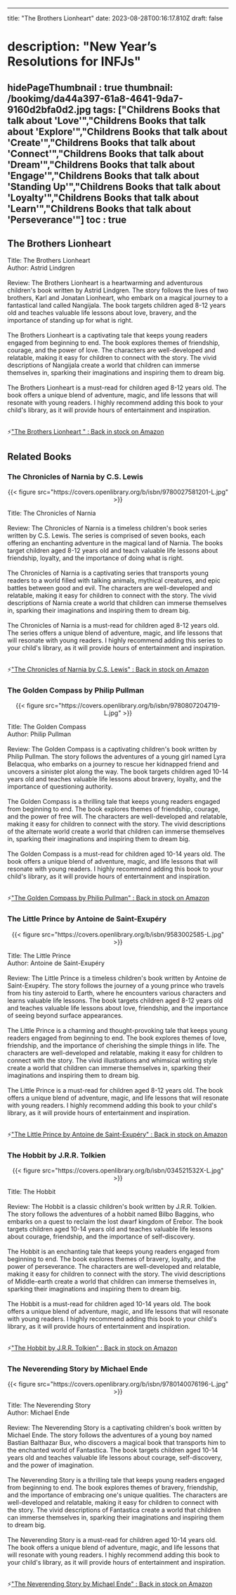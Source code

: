
---
title: "The Brothers Lionheart"
date: 2023-08-28T00:16:17.810Z
draft: false
# description: "New Year’s Resolutions for INFJs"
hidePageThumbnail : true
thumbnail: /bookimg/da44a397-61a8-4641-9da7-9160d2bfa0d2.jpg
tags: ["Childrens Books that talk about 'Love'","Childrens Books that talk about 'Explore'","Childrens Books that talk about 'Create'","Childrens Books that talk about 'Connect'","Childrens Books that talk about 'Dream'","Childrens Books that talk about 'Engage'","Childrens Books that talk about 'Standing Up'","Childrens Books that talk about 'Loyalty'","Childrens Books that talk about 'Learn'","Childrens Books that talk about 'Perseverance'"]
toc : true
---
## The Brothers Lionheart 

Title: The Brothers Lionheart</br>
Author: Astrid Lindgren</br></br>
Review: The Brothers Lionheart is a heartwarming and adventurous children's book written by Astrid Lindgren. The story follows the lives of two brothers, Karl and Jonatan Lionheart, who embark on a magical journey to a fantastical land called Nangijala. The book targets children aged 8-12 years old and teaches valuable life lessons about love, bravery, and the importance of standing up for what is right.</br></br>
The Brothers Lionheart is a captivating tale that keeps young readers engaged from beginning to end. The book explores themes of friendship, courage, and the power of love. The characters are well-developed and relatable, making it easy for children to connect with the story. The vivid descriptions of Nangijala create a world that children can immerse themselves in, sparking their imaginations and inspiring them to dream big.</br></br>
The Brothers Lionheart is a must-read for children aged 8-12 years old. The book offers a unique blend of adventure, magic, and life lessons that will resonate with young readers. I highly recommend adding this book to your child's library, as it will provide hours of entertainment and inspiration.</br></br>

<p>⚡<a id="aflink" href="https://www.amazon.com/gp/search?ie=UTF8&tag=klayu00-20&linkCode=ur2&linkId=6639bed89a8ad8dd2705e40644eb43d3&camp=1789&creative=9325&index=books&keywords=The Brothers Lionheart " class="one" target="_blank" title='"The Brothers Lionheart " : Back in stock on Amazon'>"The Brothers Lionheart " : Back in stock on Amazon</a></p>

## Related Books
### The Chronicles of Narnia by C.S. Lewis
<center>
{{< figure src="https://covers.openlibrary.org/b/isbn/9780027581201-L.jpg" >}}
</center>

Title: The Chronicles of Narnia</br></br>
Review: The Chronicles of Narnia is a timeless children's book series written by C.S. Lewis. The series is comprised of seven books, each offering an enchanting adventure in the magical land of Narnia. The books target children aged 8-12 years old and teach valuable life lessons about friendship, loyalty, and the importance of doing what is right.</br></br>
The Chronicles of Narnia is a captivating series that transports young readers to a world filled with talking animals, mythical creatures, and epic battles between good and evil. The characters are well-developed and relatable, making it easy for children to connect with the story. The vivid descriptions of Narnia create a world that children can immerse themselves in, sparking their imaginations and inspiring them to dream big.</br></br>
The Chronicles of Narnia is a must-read for children aged 8-12 years old. The series offers a unique blend of adventure, magic, and life lessons that will resonate with young readers. I highly recommend adding this series to your child's library, as it will provide hours of entertainment and inspiration.</br></br>

<p>⚡<a id="aflink" href="https://www.amazon.com/gp/search?ie=UTF8&tag=klayu00-20&linkCode=ur2&linkId=6639bed89a8ad8dd2705e40644eb43d3&camp=1789&creative=9325&index=books&keywords=The Chronicles of Narnia by C.S. Lewis" class="one" target="_blank" title='"The Chronicles of Narnia by C.S. Lewis" : Back in stock on Amazon'>"The Chronicles of Narnia by C.S. Lewis" : Back in stock on Amazon</a></p>

### The Golden Compass by Philip Pullman
<center>
{{< figure src="https://covers.openlibrary.org/b/isbn/9780807204719-L.jpg" >}}
</center>

Title: The Golden Compass</br>
Author: Philip Pullman</br></br>
Review: The Golden Compass is a captivating children's book written by Philip Pullman. The story follows the adventures of a young girl named Lyra Belacqua, who embarks on a journey to rescue her kidnapped friend and uncovers a sinister plot along the way. The book targets children aged 10-14 years old and teaches valuable life lessons about bravery, loyalty, and the importance of questioning authority.</br></br>
The Golden Compass is a thrilling tale that keeps young readers engaged from beginning to end. The book explores themes of friendship, courage, and the power of free will. The characters are well-developed and relatable, making it easy for children to connect with the story. The vivid descriptions of the alternate world create a world that children can immerse themselves in, sparking their imaginations and inspiring them to dream big.</br></br>
The Golden Compass is a must-read for children aged 10-14 years old. The book offers a unique blend of adventure, magic, and life lessons that will resonate with young readers. I highly recommend adding this book to your child's library, as it will provide hours of entertainment and inspiration.</br></br>

<p>⚡<a id="aflink" href="https://www.amazon.com/gp/search?ie=UTF8&tag=klayu00-20&linkCode=ur2&linkId=6639bed89a8ad8dd2705e40644eb43d3&camp=1789&creative=9325&index=books&keywords=The Golden Compass by Philip Pullman" class="one" target="_blank" title='"The Golden Compass by Philip Pullman" : Back in stock on Amazon'>"The Golden Compass by Philip Pullman" : Back in stock on Amazon</a></p>

### The Little Prince by Antoine de Saint-Exupéry
<center>
{{< figure src="https://covers.openlibrary.org/b/isbn/9583002585-L.jpg" >}}
</center>

Title: The Little Prince</br>
Author: Antoine de Saint-Exupéry</br></br>
Review: The Little Prince is a timeless children's book written by Antoine de Saint-Exupéry. The story follows the journey of a young prince who travels from his tiny asteroid to Earth, where he encounters various characters and learns valuable life lessons. The book targets children aged 8-12 years old and teaches valuable life lessons about love, friendship, and the importance of seeing beyond surface appearances.</br></br>
The Little Prince is a charming and thought-provoking tale that keeps young readers engaged from beginning to end. The book explores themes of love, friendship, and the importance of cherishing the simple things in life. The characters are well-developed and relatable, making it easy for children to connect with the story. The vivid illustrations and whimsical writing style create a world that children can immerse themselves in, sparking their imaginations and inspiring them to dream big.</br></br>
The Little Prince is a must-read for children aged 8-12 years old. The book offers a unique blend of adventure, magic, and life lessons that will resonate with young readers. I highly recommend adding this book to your child's library, as it will provide hours of entertainment and inspiration.</br></br>

<p>⚡<a id="aflink" href="https://www.amazon.com/gp/search?ie=UTF8&tag=klayu00-20&linkCode=ur2&linkId=6639bed89a8ad8dd2705e40644eb43d3&camp=1789&creative=9325&index=books&keywords=The Little Prince by Antoine de Saint-Exupéry" class="one" target="_blank" title='"The Little Prince by Antoine de Saint-Exupéry" : Back in stock on Amazon'>"The Little Prince by Antoine de Saint-Exupéry" : Back in stock on Amazon</a></p>

### The Hobbit by J.R.R. Tolkien
<center>
{{< figure src="https://covers.openlibrary.org/b/isbn/034521532X-L.jpg" >}}
</center>

Title: The Hobbit</br></br>
Review: The Hobbit is a classic children's book written by J.R.R. Tolkien. The story follows the adventures of a hobbit named Bilbo Baggins, who embarks on a quest to reclaim the lost dwarf kingdom of Erebor. The book targets children aged 10-14 years old and teaches valuable life lessons about courage, friendship, and the importance of self-discovery.</br></br>
The Hobbit is an enchanting tale that keeps young readers engaged from beginning to end. The book explores themes of bravery, loyalty, and the power of perseverance. The characters are well-developed and relatable, making it easy for children to connect with the story. The vivid descriptions of Middle-earth create a world that children can immerse themselves in, sparking their imaginations and inspiring them to dream big.</br></br>
The Hobbit is a must-read for children aged 10-14 years old. The book offers a unique blend of adventure, magic, and life lessons that will resonate with young readers. I highly recommend adding this book to your child's library, as it will provide hours of entertainment and inspiration.</br></br>

<p>⚡<a id="aflink" href="https://www.amazon.com/gp/search?ie=UTF8&tag=klayu00-20&linkCode=ur2&linkId=6639bed89a8ad8dd2705e40644eb43d3&camp=1789&creative=9325&index=books&keywords=The Hobbit by J.R.R. Tolkien" class="one" target="_blank" title='"The Hobbit by J.R.R. Tolkien" : Back in stock on Amazon'>"The Hobbit by J.R.R. Tolkien" : Back in stock on Amazon</a></p>

### The Neverending Story by Michael Ende
<center>
{{< figure src="https://covers.openlibrary.org/b/isbn/9780140076196-L.jpg" >}}
</center>

Title: The Neverending Story</br>
Author: Michael Ende</br></br>
Review: The Neverending Story is a captivating children's book written by Michael Ende. The story follows the adventures of a young boy named Bastian Balthazar Bux, who discovers a magical book that transports him to the enchanted world of Fantastica. The book targets children aged 10-14 years old and teaches valuable life lessons about courage, self-discovery, and the power of imagination.</br></br>
The Neverending Story is a thrilling tale that keeps young readers engaged from beginning to end. The book explores themes of bravery, friendship, and the importance of embracing one's unique qualities. The characters are well-developed and relatable, making it easy for children to connect with the story. The vivid descriptions of Fantastica create a world that children can immerse themselves in, sparking their imaginations and inspiring them to dream big.</br></br>
The Neverending Story is a must-read for children aged 10-14 years old. The book offers a unique blend of adventure, magic, and life lessons that will resonate with young readers. I highly recommend adding this book to your child's library, as it will provide hours of entertainment and inspiration.</br></br>

<p>⚡<a id="aflink" href="https://www.amazon.com/gp/search?ie=UTF8&tag=klayu00-20&linkCode=ur2&linkId=6639bed89a8ad8dd2705e40644eb43d3&camp=1789&creative=9325&index=books&keywords=The Neverending Story by Michael Ende" class="one" target="_blank" title='"The Neverending Story by Michael Ende" : Back in stock on Amazon'>"The Neverending Story by Michael Ende" : Back in stock on Amazon</a></p>
